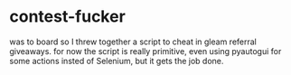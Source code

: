 # contest-fucker
 
was to board so I threw together a script to cheat in gleam referral giveaways.
for now the script is really primitive, even using pyautogui for some actions insted of Selenium, but it gets the job done.
